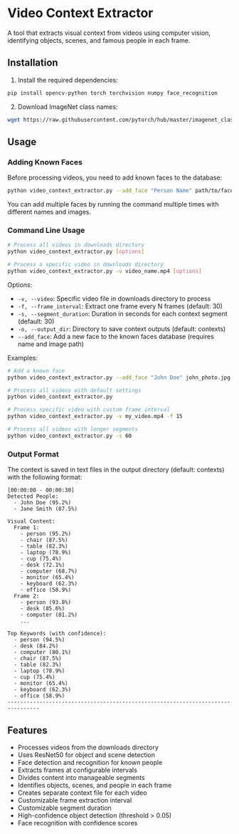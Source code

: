 # Video Context Extractor

A tool that extracts visual context from videos using computer vision, identifying objects, scenes, and famous people in each frame.

## Installation

1. Install the required dependencies:
```bash
pip install opencv-python torch torchvision numpy face_recognition
```

2. Download ImageNet class names:
```bash
wget https://raw.githubusercontent.com/pytorch/hub/master/imagenet_classes.txt
```

## Usage

### Adding Known Faces

Before processing videos, you need to add known faces to the database:

```bash
python video_context_extractor.py --add_face "Person Name" path/to/face/image.jpg
```

You can add multiple faces by running the command multiple times with different names and images.

### Command Line Usage

```bash
# Process all videos in downloads directory
python video_context_extractor.py [options]

# Process a specific video in downloads directory
python video_context_extractor.py -v video_name.mp4 [options]
```

Options:
- `-v, --video`: Specific video file in downloads directory to process
- `-f, --frame_interval`: Extract one frame every N frames (default: 30)
- `-s, --segment_duration`: Duration in seconds for each context segment (default: 30)
- `-o, --output_dir`: Directory to save context outputs (default: contexts)
- `--add_face`: Add a new face to the known faces database (requires name and image path)

Examples:
```bash
# Add a known face
python video_context_extractor.py --add_face "John Doe" john_photo.jpg

# Process all videos with default settings
python video_context_extractor.py

# Process specific video with custom frame interval
python video_context_extractor.py -v my_video.mp4 -f 15

# Process all videos with longer segments
python video_context_extractor.py -s 60
```

### Output Format

The context is saved in text files in the output directory (default: contexts) with the following format:
```
[00:00:00 - 00:00:30]
Detected People:
  - John Doe (95.2%)
  - Jane Smith (87.5%)

Visual Content:
  Frame 1:
    - person (95.2%)
    - chair (87.5%)
    - table (82.3%)
    - laptop (78.9%)
    - cup (75.4%)
    - desk (72.1%)
    - computer (68.7%)
    - monitor (65.4%)
    - keyboard (62.3%)
    - office (58.9%)
  Frame 2:
    - person (93.8%)
    - desk (85.6%)
    - computer (81.2%)
    ...

Top Keywords (with confidence):
  - person (94.5%)
  - desk (84.2%)
  - computer (80.1%)
  - chair (87.5%)
  - table (82.3%)
  - laptop (78.9%)
  - cup (75.4%)
  - monitor (65.4%)
  - keyboard (62.3%)
  - office (58.9%)
--------------------------------------------------------------------------------
```

## Features

- Processes videos from the downloads directory
- Uses ResNet50 for object and scene detection
- Face detection and recognition for known people
- Extracts frames at configurable intervals
- Divides content into manageable segments
- Identifies objects, scenes, and people in each frame
- Creates separate context file for each video
- Customizable frame extraction interval
- Customizable segment duration
- High-confidence object detection (threshold > 0.05)
- Face recognition with confidence scores 